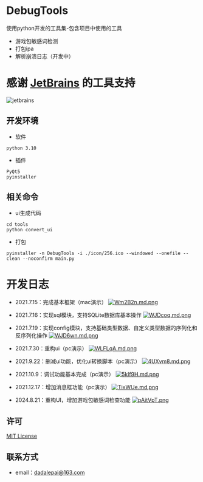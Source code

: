 # DebugTools
 使用python开发的工具集-包含项目中使用的工具

- 游戏包敏感词检测
- 打包ipa
- 解析崩溃日志（开发中）

# 感谢 [JetBrains](https://www.jetbrains.com/shop/eform/opensource) 的工具支持
![jetbrains](https://user-images.githubusercontent.com/3353611/119081825-6b381980-ba2f-11eb-85cc-002b466526ba.png)

## 开发环境
- 软件
```
python 3.10
```
- 插件
```
PyQt5
pyinstaller
```

## 相关命令
- ui生成代码
```
cd tools 
python convert_ui
```

- 打包
```
pyinstaller -n DebugTools -i ./icon/256.ico --windowed --onefile --clean --noconfirm main.py
```

# 开发日志

- 2021.7.15：完成基本框架（mac演示）
[![Wm2B2n.md.png](https://z3.ax1x.com/2021/07/15/Wm2B2n.md.png)](https://imgtu.com/i/Wm2B2n)

- 2021.7.16：实现sql模块，支持SQLite数据库基本操作
[![WJDcoq.md.png](https://z3.ax1x.com/2021/07/19/WJDcoq.md.png)](https://imgtu.com/i/WJDcoq)

- 2021.7.19：实现config模块，支持基础类型数据、自定义类型数据的序列化和反序列化操作
[![WJD6wn.md.png](https://z3.ax1x.com/2021/07/19/WJD6wn.md.png)](https://imgtu.com/i/WJD6wn)

- 2021.7.30：重构ui（pc演示）
[![WLFLqA.md.png](https://z3.ax1x.com/2021/07/30/WLFLqA.md.png)](https://imgtu.com/i/WLFLqA)

- 2021.9.22：删减ui功能，优化ui转换脚本（pc演示）
[![4UXvm8.md.png](https://z3.ax1x.com/2021/09/22/4UXvm8.md.png)](https://imgtu.com/i/4UXvm8)

- 2021.10.9：调试功能基本完成（pc演示）
[![5klf9H.md.png](https://z3.ax1x.com/2021/10/09/5klf9H.md.png)](https://imgtu.com/i/5klf9H)

- 2021.12.17：增加消息框功能（pc演示）
[![TixWUe.md.png](https://s4.ax1x.com/2021/12/17/TixWUe.md.png)](https://imgtu.com/i/TixWUe)

- 2024.8.21：重构UI，增加游戏包敏感词检查功能
[![pAitVpT.png](https://s21.ax1x.com/2024/08/21/pAitVpT.png)](https://imgse.com/i/pAitVpT)

## 许可
[MIT License](https://github.com/MogooStudio/MogooPy/blob/master/LICENSE)

## 联系方式 
- email：dadalepai@163.com  
